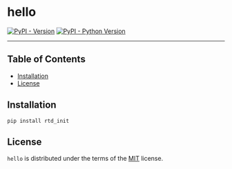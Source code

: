 # hello

[![PyPI - Version](https://img.shields.io/pypi/v/rtd_init.svg)](https://pypi.org/project/rtd_init)
[![PyPI - Python Version](https://img.shields.io/pypi/pyversions/rtd_init.svg)](https://pypi.org/project/rtd_init)

-----

## Table of Contents

- [Installation](#installation)
- [License](#license)

## Installation

```console
pip install rtd_init 
```

## License

`hello` is distributed under the terms of the [MIT](https://spdx.org/licenses/MIT.html) license.
